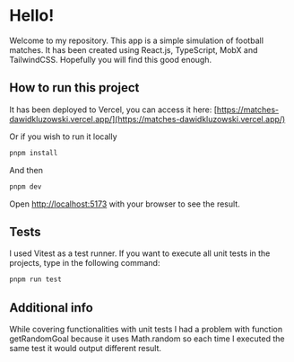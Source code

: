 # Hello!

Welcome to my repository.
This app is a simple simulation of football matches. It has been created using React.js, TypeScript, MobX and TailwindCSS. Hopefully you will find this good enough.

## How to run this project

It has been deployed to Vercel, you can access it here: [https://matches-dawidkluzowski.vercel.app/](https://matches-dawidkluzowski.vercel.app/)

Or if you wish to run it locally

```bash
pnpm install
```

And then

```bash
pnpm dev
```

Open [http://localhost:5173](http://localhost:5173) with your browser to see the result.

## Tests

I used Vitest as a test runner. If you want to execute all unit tests in the projects, type in the following command:

```bash
pnpm run test
```

## Additional info

While covering functionalities with unit tests I had a problem with function getRandomGoal because it uses Math.random so each time I executed the same test it would output different result.